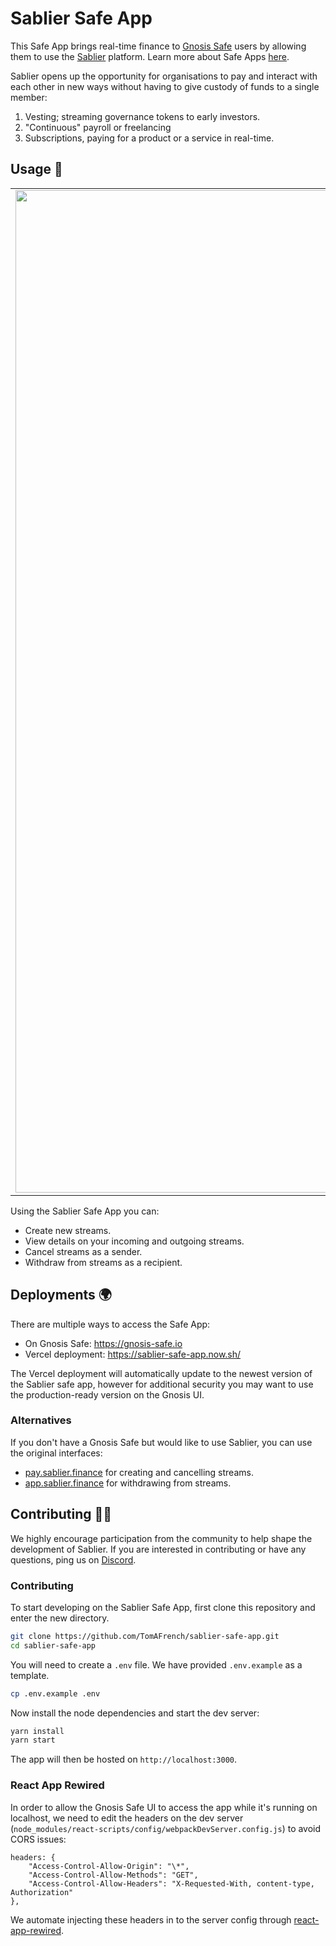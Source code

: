 # Sablier Safe App

This Safe App brings real-time finance to [Gnosis Safe](https://gnosis-safe.io/) users by allowing them to use
the [Sablier](https://sablier.finance) platform. Learn more about Safe Apps [here](https://docs.gnosis.io/safe/docs/sdks_safe_apps/).

Sablier opens up the opportunity for organisations to pay and interact with each other in new ways without having to give custody of funds to a single member:

1. Vesting; streaming governance tokens to early investors.
2. "Continuous" payroll or freelancing
3. Subscriptions, paying for a product or a service in real-time.

## Usage :money_with_wings:

|                                                                                                                                                        |                                                                                                                                               |
| :----------------------------------------------------------------------------------------------------------------------------------------------------: | :-------------------------------------------------------------------------------------------------------------------------------------------: |
| <img width="1604" alt="Create Stream Page" src="https://user-images.githubusercontent.com/15848336/85229771-aecf7100-b3e3-11ea-9e7a-09e61d1cb4c9.png"> | <img width="1604" alt="Dashboard" src="https://user-images.githubusercontent.com/15848336/85229785-bf7fe700-b3e3-11ea-8f57-7a79a8dbffea.png"> |

Using the Sablier Safe App you can:

- Create new streams.
- View details on your incoming and outgoing streams.
- Cancel streams as a sender.
- Withdraw from streams as a recipient.

## Deployments :earth_africa:

There are multiple ways to access the Safe App:

- On Gnosis Safe: https://gnosis-safe.io
- Vercel deployment: https://sablier-safe-app.now.sh/

The Vercel deployment will automatically update to the newest version of the Sablier safe app, however for additional
security you may want to use the production-ready version on the Gnosis UI.

### Alternatives

If you don't have a Gnosis Safe but would like to use Sablier, you can use the original interfaces:

- [pay.sablier.finance](https://pay.sablier.finance) for creating and cancelling streams.
- [app.sablier.finance](https://app.sablier.finance) for withdrawing from streams.

## Contributing :raising_hand_woman:

We highly encourage participation from the community to help shape the development of Sablier. If you are interested in
contributing or have any questions, ping us on [Discord](https://discord.gg/KXajCXC).

### Contributing

To start developing on the Sablier Safe App, first clone this repository and enter the new directory.

```bash
git clone https://github.com/TomAFrench/sablier-safe-app.git
cd sablier-safe-app
```

You will need to create a `.env` file. We have provided `.env.example` as a template.

```bash
cp .env.example .env
```

Now install the node dependencies and start the dev server:

```bash
yarn install
yarn start
```

The app will then be hosted on `http://localhost:3000`.

### React App Rewired

In order to allow the Gnosis Safe UI to access the app while it's running on localhost, we need to edit the headers on the dev server (`node_modules/react-scripts/config/webpackDevServer.config.js`) to avoid CORS issues:

```
headers: {
    "Access-Control-Allow-Origin": "\*",
    "Access-Control-Allow-Methods": "GET",
    "Access-Control-Allow-Headers": "X-Requested-With, content-type, Authorization"
},
```

We automate injecting these headers in to the server config through [react-app-rewired](https://github.com/timarney/react-app-rewired).
